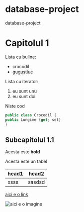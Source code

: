 # database-project
database-project

# Capitolul 1

Lista cu buline:

- crocodil
- gugustiuc

Lista cu iterator:

1. eu sunt unu
2. eu sunt doi

Niste cod

```csharp
public class Crocodil {
public Lungime {get; set}
}
```

## Subcapitolul 1.1

Acesta este **bold** 

Acesta este un tabel

| head1 | head2|
|----|----------------|
| xsss| sasdsd|

[aici e o link](http://data.whicdn.com/images/64832980/original.jpg)

![aici e o imagine](http://data.whicdn.com/images/64832980/original.jpg)


